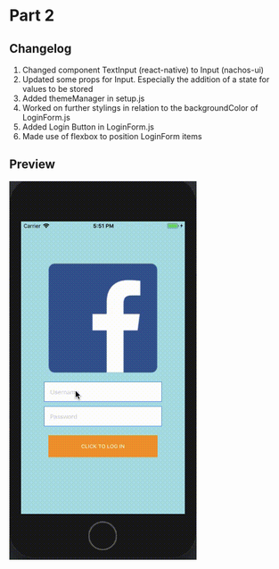 # Part 2
## Changelog
1. Changed component TextInput (react-native) to Input (nachos-ui)
2. Updated some props for Input. Especially the addition of a state for values to be stored
3. Added themeManager in setup.js
4. Worked on further stylings in relation to the backgroundColor of LoginForm.js 
5. Added Login Button in LoginForm.js
6. Made use of flexbox to position LoginForm items

## Preview
![Preview Gif](./part2.gif)